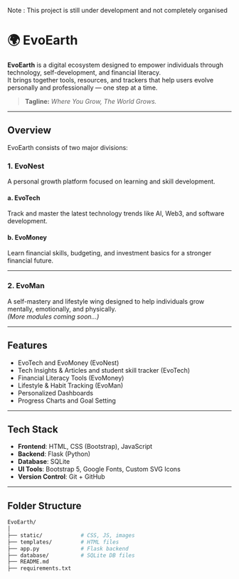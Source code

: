Note : This project is still under development and not completely organised
# 🌍 EvoEarth

**EvoEarth** is a digital ecosystem designed to empower individuals through technology, self-development, and financial literacy.  
It brings together tools, resources, and trackers that help users evolve personally and professionally — one step at a time.

> **Tagline:** *Where You Grow, The World Grows.*

---

## Overview

EvoEarth consists of two major divisions:

### 1. EvoNest  
A personal growth platform focused on learning and skill development.

#### a. EvoTech  
Track and master the latest technology trends like AI, Web3, and software development.

#### b. EvoMoney  
Learn financial skills, budgeting, and investment basics for a stronger financial future.

---

### 2. EvoMan  
A self-mastery and lifestyle wing designed to help individuals grow mentally, emotionally, and physically.  
*(More modules coming soon...)*

---

##  Features

-  EvoTech and EvoMoney (EvoNest)
-  Tech Insights & Articles and student skill tracker (EvoTech)
-  Financial Literacy Tools (EvoMoney)
-  Lifestyle & Habit Tracking (EvoMan)
-  Personalized Dashboards
-  Progress Charts and Goal Setting

---

## Tech Stack

- **Frontend**: HTML, CSS (Bootstrap), JavaScript  
- **Backend**: Flask (Python)  
- **Database**: SQLite  
- **UI Tools**: Bootstrap 5, Google Fonts, Custom SVG Icons  
- **Version Control**: Git + GitHub  

---

## Folder Structure

```bash
EvoEarth/
│
├── static/            # CSS, JS, images
├── templates/         # HTML files
├── app.py             # Flask backend
├── database/          # SQLite DB files
├── README.md
├── requirements.txt
